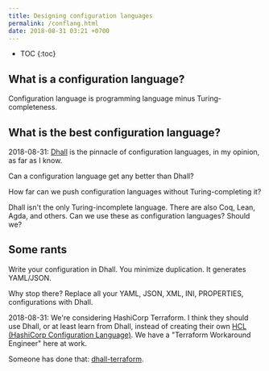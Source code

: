 ```yaml
---
title: Designing configuration languages
permalink: /conflang.html
date: 2018-08-31 03:21 +0700
---
```


- TOC
{:toc}

## What is a configuration language?

Configuration language is programming language minus Turing-completeness.

## What is the best configuration language?

2018-08-31:
[Dhall](https://github.com/dhall-lang/dhall-lang) is the pinnacle of configuration languages, in my opinion, as far as I know.

Can a configuration language get any better than Dhall?

How far can we push configuration languages without Turing-completing it?

Dhall isn't the only Turing-incomplete language.
There are also Coq, Lean, Agda, and others.
Can we use these as configuration languages?
Should we?

## Some rants

Write your configuration in Dhall.
You minimize duplication.
It generates YAML/JSON.

Why stop there?
Replace all your YAML, JSON, XML, INI, PROPERTIES, configurations with Dhall.

2018-08-31:
We're considering HashiCorp Terraform.
I think they should use Dhall, or at least learn from Dhall, instead of creating their own
[HCL (HashiCorp Configuration Language)](https://www.terraform.io/docs/configuration/syntax.html).
We have a "Terraform Workaround Engineer" here at work.

Someone has done that: [dhall-terraform](https://github.com/blast-hardcheese/dhall-terraform).
